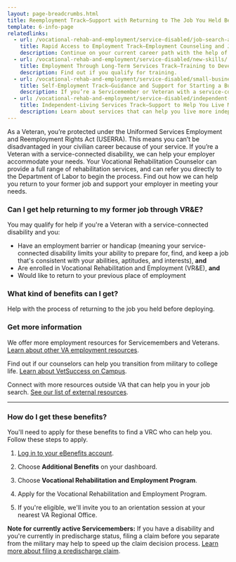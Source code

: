 ```yaml
---
layout: page-breadcrumbs.html
title: Reemployment Track—Support with Returning to The Job You Held Before Mobilization
template: 6-info-page
relatedlinks:
  - url: /vocational-rehab-and-employment/service-disabled/job-search-and-counseling/
    title: Rapid Access to Employment Track—Employment Counseling and Job-Search Assistance
    description: Continue on your current career path with the help of our counselors.
  - url: /vocational-rehab-and-employment/service-disabled/new-skills/
    title: Employment Through Long-Term Services Track—Training to Develop New Job Skills
    description: Find out if you qualify for training.
  - url: /vocational-rehab-and-employment/service-disabled/small-business-training/
    title: Self-Employment Track—Guidance and Support for Starting a Business
    description: If you’re a Servicemember or Veteran with a service-connected disability, find out how we can help you start your own business.
  - url: /vocational-rehab-and-employment/service-disabled/independent-living/
    title: Independent-Living Services Track—Support to Help You Live More Independently
    description: Learn about services that can help you live more independently with your service-connected disability.
---
```


<div class="va-introtext">

As a Veteran, you’re protected under the Uniformed Services Employment and Reemployment Rights Act (USERRA). This means you can’t be disadvantaged in your civilian career because of your service. If you’re a Veteran with a service-connected disability, we can help your employer accommodate your needs. Your Vocational Rehabilitation Counselor can provide a full range of rehabilitation services, and can refer you directly to the Department of Labor to begin the process. Find out how we can help you return to your former job and support your employer in meeting your needs.

</div>

<div class="feature" markdown="1">

### Can I get help returning to my former job through VR&amp;E?

You may qualify for help if you're a Veteran with a service-connected disability and you:
- Have an employment barrier or handicap (meaning your service-connected disability limits your ability to  prepare for, find, and keep a job that's consistent with your abilities, aptitudes, and interests), **and**
- Are enrolled in Vocational Rehabilitation and Employment (VR&amp;E), **and**
- Would like to return to your previous place of employment

</div>

### What kind of benefits can I get?

Help with the process of returning to the job you held before deploying.

### Get more information

We offer more employment resources for Servicemembers and Veterans. [Learn about other VA employment resources](/employment/job-seekers/employment-support/).

Find out if our counselors can help you transition from military to college life. [Learn about VetSuccess on Campus](/vocational-rehab-and-employment/vetsuccess/). 

Connect with more resources outside VA that can help you in your job search. [See our list of external resources](/vocational-rehab-and-employment/external-resources/).

<hr>

### How do I get these benefits?

You'll need to apply for these benefits to find a VRC who can help you. Follow these steps to apply.

<ol class="process">

<li class="step one">

[Log in to your eBenefits account](https://www.ebenefits.va.gov/ebenefits/homepage).

</li>

<li class="step two">

Choose **Additional Benefits** on your dashboard.

</li>

<li class="step three">

Choose **Vocational Rehabilitation and Employment Program**.

</li>

<li class="step four">

Apply for the Vocational Rehabilitation and Employment Program. 

</li>

<li class="step last five">

If you're eligible, we'll invite you to an orientation session at your nearest VA Regional Office.

</li>
</ol>


**Note for currently active Servicemembers:** If you have a disability and you're currently in predischarge status, filing a claim before you separate from the military may help to speed up the claim decision process. [Learn more about filing a predischarge claim](/disability-benefits/apply/claim-types/predischarge-claim/).
